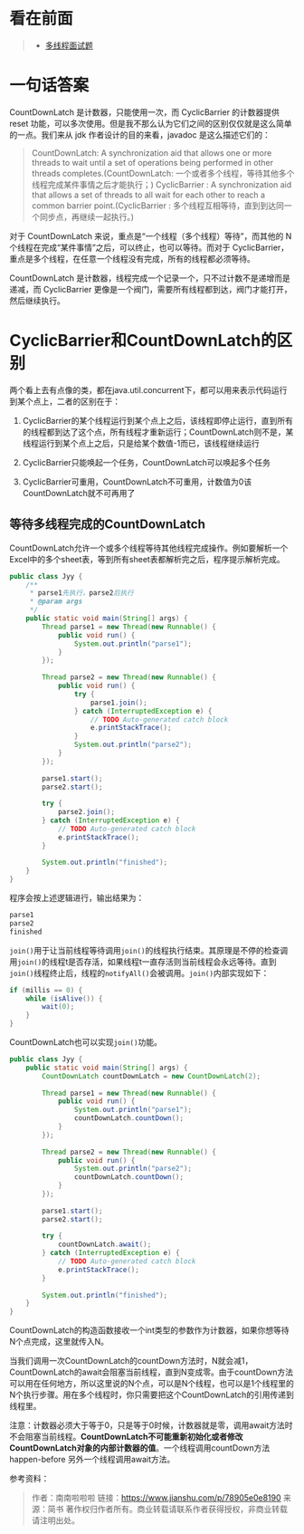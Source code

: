 看在前面
===

> * <a href="http://www.mamicode.com/info-detail-2919836.html">多线程面试题</a>

一句话答案
====

CountDownLatch 是计数器，只能使用一次，而 CyclicBarrier 的计数器提供 reset 功能，可以多次使用。但是我不那么认为它们之间的区别仅仅就是这么简单的一点。我们来从 jdk 作者设计的目的来看，javadoc 是这么描述它们的：

> CountDownLatch: A synchronization aid that allows one or more threads to wait until a set of operations being performed in other threads completes.(CountDownLatch: 一个或者多个线程，等待其他多个线程完成某件事情之后才能执行；) CyclicBarrier : A synchronization aid that allows a set of threads to all wait for each other to reach a common barrier point.(CyclicBarrier : 多个线程互相等待，直到到达同一个同步点，再继续一起执行。)

对于 CountDownLatch 来说，重点是“一个线程（多个线程）等待”，而其他的 N 个线程在完成“某件事情”之后，可以终止，也可以等待。而对于 CyclicBarrier，重点是多个线程，在任意一个线程没有完成，所有的线程都必须等待。

CountDownLatch 是计数器，线程完成一个记录一个，只不过计数不是递增而是递减，而 CyclicBarrier 更像是一个阀门，需要所有线程都到达，阀门才能打开，然后继续执行。


CyclicBarrier和CountDownLatch的区别
====

两个看上去有点像的类，都在java.util.concurrent下，都可以用来表示代码运行到某个点上，二者的区别在于：

1. CyclicBarrier的某个线程运行到某个点上之后，该线程即停止运行，直到所有的线程都到达了这个点，所有线程才重新运行；CountDownLatch则不是，某线程运行到某个点上之后，只是给某个数值-1而已，该线程继续运行

2. CyclicBarrier只能唤起一个任务，CountDownLatch可以唤起多个任务

3. CyclicBarrier可重用，CountDownLatch不可重用，计数值为0该CountDownLatch就不可再用了

等待多线程完成的CountDownLatch
------

CountDownLatch允许一个或多个线程等待其他线程完成操作。例如要解析一个Excel中的多个sheet表，等到所有sheet表都解析完之后，程序提示解析完成。

```java
public class Jyy {
    /**
     * parse1先执行，parse2后执行
     * @param args
     */
    public static void main(String[] args) {
        Thread parse1 = new Thread(new Runnable() {
            public void run() {
                System.out.println("parse1");
            }
        });
        
        Thread parse2 = new Thread(new Runnable() {
            public void run() {
                try {
                    parse1.join();
                } catch (InterruptedException e) {
                    // TODO Auto-generated catch block
                    e.printStackTrace();
                }
                System.out.println("parse2");
            }
        });
        
        parse1.start();
        parse2.start();
        
        try {
            parse2.join();
        } catch (InterruptedException e) {
            // TODO Auto-generated catch block
            e.printStackTrace();
        }
        
        System.out.println("finished");
    }
}
```

程序会按上述逻辑进行，输出结果为：

```java
parse1
parse2
finished
```

```join()```用于让当前线程等待调用```join()```的线程执行结束。其原理是不停的检查调用```join()```的线程t是否存活，如果线程t一直存活则当前线程会永远等待。直到```join()```线程终止后，线程的```notifyAll()```会被调用。```join()```内部实现如下：

```java
if (millis == 0) {
    while (isAlive()) {
        wait(0);
    }
}
```

CountDownLatch也可以实现```join()```功能。

```java
public class Jyy {
    public static void main(String[] args) {
        CountDownLatch countDownLatch = new CountDownLatch(2);
        
        Thread parse1 = new Thread(new Runnable() {
            public void run() {
                System.out.println("parse1");
                countDownLatch.countDown();
            }
        });
        
        Thread parse2 = new Thread(new Runnable() {
            public void run() {
                System.out.println("parse2");
                countDownLatch.countDown();
            }
        });
        
        parse1.start();
        parse2.start();
        
        try {
            countDownLatch.await();
        } catch (InterruptedException e) {
            // TODO Auto-generated catch block
            e.printStackTrace();
        }
        
        System.out.println("finished");
    }
}
```

CountDownLatch的构造函数接收一个int类型的参数作为计数器，如果你想等待N个点完成，这里就传入N。

当我们调用一次CountDownLatch的countDown方法时，N就会减1，CountDownLatch的await会阻塞当前线程，直到N变成零。由于countDown方法可以用在任何地方，所以这里说的N个点，可以是N个线程，也可以是1个线程里的N个执行步骤。用在多个线程时，你只需要把这个CountDownLatch的引用传递到线程里。

注意：计数器必须大于等于0，只是等于0时候，计数器就是零，调用await方法时不会阻塞当前线程。**CountDownLatch不可能重新初始化或者修改CountDownLatch对象的内部计数器的值**。一个线程调用countDown方法 happen-before 另外一个线程调用await方法。

参考资料：

> 作者：南南啦啦啦
链接：https://www.jianshu.com/p/78905e0e8190
来源：简书
著作权归作者所有。商业转载请联系作者获得授权，非商业转载请注明出处。
